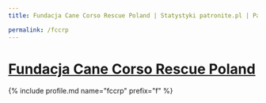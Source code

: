 ```yaml
---
title: Fundacja Cane Corso Rescue Poland | Statystyki patronite.pl | Patromierz

permalink: /fccrp
---
```


# [Fundacja Cane Corso Rescue Poland](https://patronite.pl/fccrp)

{% include profile.md name="fccrp" prefix="f" %}
